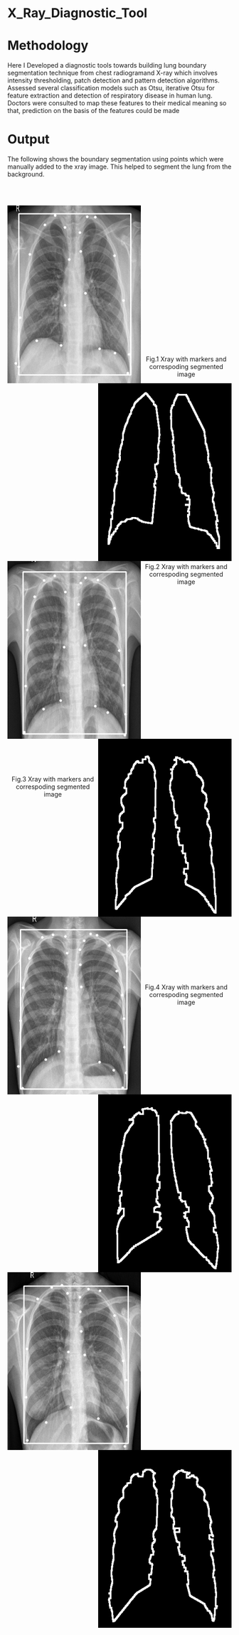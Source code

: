 # X_Ray_Diagnostic_Tool


<b><h1>Methodology</h1></b>
Here I Developed a diagnostic tools towards building lung boundary segmentation technique from chest radiogramand X-ray which involves intensity thresholding, patch detection and pattern detection algorithms.
Assessed several classification models such as Otsu, iterative Otsu for feature extraction and detection of respiratory disease in human lung.
Doctors were consulted to map these features to their medical meaning so that, prediction on the basis of the features could be made


<b><h1>Output</h1></b>

The following shows the boundary segmentation using points which were manually added to the xray image. This helped to segment the lung from the background.

<br><br>

<p><img align ="left" src="https://github.com/dhruvtalwar18/X_Ray_Diagnostic_Tool/blob/main/Input_images/img_1.jpeg" title="Imput image 1" width = "300" height = "400" ><img align ="right" src="https://github.com/dhruvtalwar18/X_Ray_Diagnostic_Tool/blob/main/Output_images/output_1.jpeg" title="Output Image 1" width = "300" height = "400" ></p><br><br><br><br><br><br><br><br>
<br><br><br><br><br><br><br><br><br><br><br>
<p align="center">Fig.1 Xray with markers and correspoding segmented image</p><br>
<br><br>

<p><img align ="left" src="https://github.com/dhruvtalwar18/X_Ray_Diagnostic_Tool/blob/main/Input_images/img_2.jpeg" title="Imput image 2" width = "300" height = "400" ><img align ="right" src="https://github.com/dhruvtalwar18/X_Ray_Diagnostic_Tool/blob/main/Output_images/output_2.jpeg" title="Output Image 2" width = "300" height = "400" ></p><br><br><br><br><br><br><br><br>
<br><br><br><br><br><br><br><br><br><br><br>
<p align="center">Fig.2 Xray with markers and correspoding segmented image</p><br>
<br><br>

<p><img align ="left" src="https://github.com/dhruvtalwar18/X_Ray_Diagnostic_Tool/blob/main/Input_images/img_3.jpeg" title="Imput image 3" width = "300" height = "400" ><img align ="right" src="https://github.com/dhruvtalwar18/X_Ray_Diagnostic_Tool/blob/main/Output_images/output_3.jpeg" title="Output Image 3" width = "300" height = "400" ></p><br><br><br><br><br><br><br><br>
<br><br><br><br><br><br><br><br><br><br><br>
<p align="center">Fig.3 Xray with markers and correspoding segmented image</p><br>
<br><br>

<p><img align ="left" src="https://github.com/dhruvtalwar18/X_Ray_Diagnostic_Tool/blob/main/Input_images/img_4.jpeg" title="Imput image 4" width = "300" height = "400" ><img align ="right" src="https://github.com/dhruvtalwar18/X_Ray_Diagnostic_Tool/blob/main/Output_images/output_4.jpeg" title="Output Image 4" width = "300" height = "400" ></p><br><br><br><br><br><br><br><br>
<br><br><br><br><br><br><br><br><br><br><br>
<p align="center">Fig.4 Xray with markers and correspoding segmented image</p><br>
<br><br>
